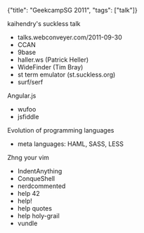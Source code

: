 {"title": "GeekcampSG 2011", "tags": ["talk"]}

kaihendry's suckless talk
* talks.webconveyer.com/2011-09-30
* CCAN
* 9base
* haller.ws  (Patrick Heller)
* WideFinder (Tim Bray)
* st term emulator (st.suckless.org)
* surf/serf

Angular.js
* wufoo
* jsfiddle

Evolution of programming languages
* meta languages: HAML, SASS, LESS

Zhng your vim
* IndentAnything
* ConqueShell
* nerdcommented
* help 42
* help!
* help quotes
* help holy-grail
* vundle
